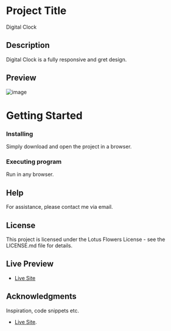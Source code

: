 # Project Title
Digital Clock

## Description
Digital Clock is a fully responsive and gret design.


## Preview
![image](https://github.com/user-attachments/assets/0c87bf29-9a1b-4e6d-aa94-942150fe588c)




# Getting Started



### Installing

Simply download and open the project in a browser.

### Executing program

Run in any browser.



## Help

For assistance, please contact me via email.


## License

This project is licensed under the Lotus Flowers License - see the LICENSE.md file for details.


## Live Preview
* [Live Site](https://clock-ok.netlify.app/)

## Acknowledgments

Inspiration, code snippets etc.
* [Live Site](https://clock-ok.netlify.app/).  
  
